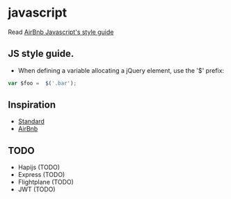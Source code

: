 # javascript

Read [AirBnb Javascript's style guide](https://github.com/airbnb/javascript)

## JS style guide.
- When defining a variable allocating a jQuery element, use the '$' prefix:

```js
var $foo =  $('.bar');
```

## Inspiration
- [Standard](https://github.com/feross/standard)
- [AirBnb](https://github.com/airbnb/javascript)

## TODO
- Hapijs (TODO)
- Express (TODO)
- Flightplane (TODO)
- JWT (TODO)
